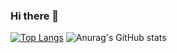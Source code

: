 ### Hi there 👋

[![Top Langs](https://github-readme-stats.vercel.app/api/top-langs/?username=xlnx089&langs_count=8)](https://github.com/xlnx089/xlnx089)
![Anurag's GitHub stats](https://github-readme-stats.vercel.app/api?username=xlnx089&show_icons=true)



